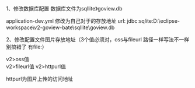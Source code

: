 1、修改数据库配置
数据库文件为sqllite》goview.db


application-dev.yml
修改为自己对于的存放地址
url: jdbc:sqlite:D:\\eclipse-workspace\v2-goview-bate\sqllite\goview.db




2、修改配置文件图片存放地址（3个值必须对，oss与fileurl 路径一样写法不一样别搞错了 有file:）

v2>oss值      
v2>fileurl值
v2>httpurl值


httpurl为图片上传的访问地址